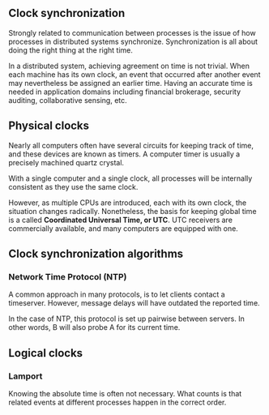 ## Clock synchronization

Strongly related to communication between processes is the issue of how processes in distributed systems synchronize. Synchronization is all about doing the right thing at the right time.

In a distributed system, achieving agreement on time is not trivial. When each machine has its own clock, an event that occurred after another event may nevertheless be assigned an earlier time. Having an accurate time is needed in application domains including financial brokerage, security auditing, collaborative sensing, etc.

## Physical clocks

Nearly all computers often have several circuits for keeping track of time, and these devices are known as timers. A computer timer is usually a precisely machined quartz crystal.

With a single computer and a single clock, all processes will be internally consistent as they use the same clock.

However, as multiple CPUs are introduced, each with its own clock, the situation changes radically. Nonetheless, the basis for keeping global time is a called **Coordinated Universal Time, or UTC**. UTC receivers are commercially available, and many computers are equipped with one.

## Clock synchronization algorithms

### Network Time Protocol (NTP)

A common approach in many protocols, is to let clients contact a timeserver. However, message delays will have outdated the reported time.

In the case of NTP, this protocol is set up pairwise between servers. In other words, B will also probe A for its current time.

## Logical clocks

### Lamport

Knowing the absolute time is often not necessary. What counts is that related events at different processes happen in the correct order.
